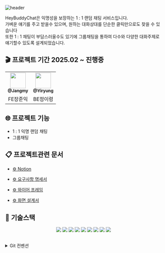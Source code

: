 ![header](https://capsule-render.vercel.app/api?type=waving&color=3578FF&height=150&section=footer&text=HeyBuddyChat&fontAlign=50&fontAlignY=75&fontColor=F5F8FF&fontSize=35&descAlign=92&descAlignY=7&descSize=102)

HeyBuddyChat은 익명성을 보장하는 1 : 1 랜덤 채팅 서비스입니다.\
가벼운 얘기를 주고 받을수 있으며, 원하는 대화상대를 단순한 클릭만으로도 찾을 수 있습니다\
또한 1 : 1 채팅이 부담스러울수도 있기에 그룹채팅을 통하여 다수와 다양한 대화주제로 얘기할수 있도록 설계되었습니다.

## 🎬 프로젝트 기간 2025.02 ~ 진행중
<div align=center>
<table>
    <tr>
     <td align="center"><a href="https://github.com/JangIkIk?tab=repositories"><img src=https://avatars.githubusercontent.com/u/108041161?v=4 width="50px;" alt=""/><br /><sub><b>@Jangmy</b></sub></a><br /></td>
     <td align="center"><a href="https://github.com/JungYiryung"><img src=https://avatars.githubusercontent.com/u/164003123?v=4 width="50px;" alt=""/><br /><sub><b>@Yiryung</b></sub></a><br /></td>
    </tr>
    <td align="center">FE장준익</td>
    <td align="center">BE정이령</td>
</tr>
</table>
</div>

## 🌐 프로젝트 기능
- 1 : 1 익명 랜덤 채팅
- 그룹채팅

## 📋 프로젝트관련 문서
- [⚙️ Notion](https://www.notion.so/HeyBuddyChat-17cb3a2b40a880dea0b1dbaca904bea8)
  
- [⚙️ 요구사항 명세서](https://docs.google.com/spreadsheets/d/1ZqMf6lAgDcp9zA3Utw_zNsInkU16-qg06S7pnyWVMJw/preview?gid=0#gid=0)
  
- [⚙️ 와이어 프레임](https://www.figma.com/design/Rtv4rCW2buUekJj14NwFZc/HeyBuddyChat?node-id=0-1&p=f&t=t4zykxyJrPcS1oGP-0)
  
- [⚙️ 화면 설계서](https://www.figma.com/design/Rtv4rCW2buUekJj14NwFZc/HeyBuddyChat?node-id=6-158&p=f&t=t4zykxyJrPcS1oGP-0)

## 💪 기술스택
<div align=center> 
<img src="https://img.shields.io/badge/React-61DAFB?style=for-the-badge&logo=react&logoColor=black">
<img src="https://img.shields.io/badge/TypeScript-007ACC?style=for-the-badge&logo=typescript&logoColor=white">
<img src="https://img.shields.io/badge/socket.io-010101?style=for-the-badge&logo=socket.io&logoColor=white">
<img src="https://img.shields.io/badge/TailwindCSS-06B6D4?style=for-the-badge&logo=tailwindcss&logoColor=black">
<img src="https://img.shields.io/badge/react--router--dom-CA4245?style=for-the-badge&logo=react-router&logoColor=white">
<img src="https://img.shields.io/badge/react--cookie-61DAFB?style=for-the-badge&logo=react&logoColor=black">
<img src="https://img.shields.io/badge/zod-5E8D48?style=for-the-badge&logo=zod&logoColor=white">
<img src="https://img.shields.io/badge/vite-646CFF?style=for-the-badge&logo=vite&logoColor=white">
<img src="https://img.shields.io/badge/react--query-FF4154?style=for-the-badge&logo=react-query&logoColor=white">
 </div>
 

 ##
 <details>
  <summary>Git 컨벤션</summary>

```bash
(default): $ git commit -m 'Feat : 커밋메세지'  
(issues) : $ git commit -m '**#1 -Feat : 커밋메세지'
```
| 타입 | 설명 |
| --- | --- |
| Feat | 새로운 기능 추가 |
| Style | CSS 등 사용자 UI 디자인 변경 |
| Refactor | 코드 리팩터링 |
| Fix | 버그 수정 |
| Chore | 빌드, 패키지, 파일업로드, 문서수정 |
| Test | 테스트 코드, 리팩터링 테스트 코드 추가|
| Comment | 주석 추가, 변경, 삭제 |
| Rename | 파일,폴더명을 수정, 옮기는 작업 |
| Remove | 파일,폴더 삭제 |
</details>
